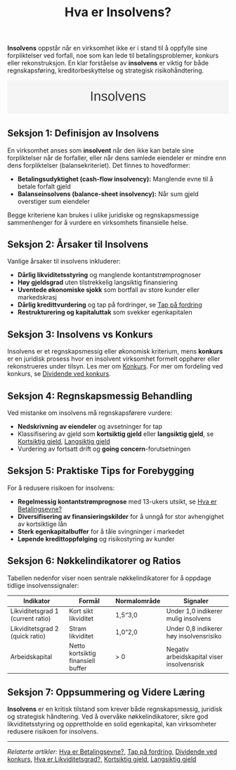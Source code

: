﻿---
title: "Hva er Insolvens?"
seoTitle: "Hva er Insolvens?"
description: '**Insolvens** oppstår når en virksomhet ikke er i stand til å oppfylle sine forpliktelser ved forfall, noe som kan lede til betalingsproblemer, konkurs eller...'
summary: "Definisjon av insolvens, årsaker, forskjell fra konkurs og tiltak for forebygging."
---

**Insolvens** oppstår når en virksomhet ikke er i stand til å oppfylle sine forpliktelser ved forfall, noe som kan lede til betalingsproblemer, konkurs eller rekonstruksjon. En klar forståelse av **insolvens** er viktig for både regnskapsføring, kreditorbeskyttelse og strategisk risikohåndtering.

![Insolvens Oversikt](insolvens-image.svg)

## Seksjon 1: Definisjon av Insolvens

En virksomhet anses som **insolvent** når den ikke kan betale sine forpliktelser når de forfaller, eller når dens samlede eiendeler er mindre enn dens forpliktelser (balansekriteriet). Det finnes to hovedformer:

* **Betalingsudyktighet (cash-flow insolvency):** Manglende evne til å betale forfalt gjeld
* **Balanseinsolvens (balance-sheet insolvency):** Når sum gjeld overstiger sum eiendeler

Begge kriteriene kan brukes i ulike juridiske og regnskapsmessige sammenhenger for å vurdere en virksomhets finansielle helse.

## Seksjon 2: Årsaker til Insolvens

Vanlige årsaker til insolvens inkluderer:

* **Dårlig likviditetsstyring** og manglende kontantstrømprognoser
* **Høy gjeldsgrad** uten tilstrekkelig langsiktig finansiering
* **Uventede økonomiske sjokk** som bortfall av store kunder eller markedskrasj
* **Dårlig kredittvurdering** og tap på fordringer, se [Tap på fordring](/blogs/regnskap/tap-pa-fordring "Tap på fordring i regnskap og konkurs")
* **Restrukturering og kapitaluttak** som svekker egenkapitalen

## Seksjon 3: Insolvens vs Konkurs

Insolvens er et regnskapsmessig eller økonomisk kriterium, mens **konkurs** er en juridisk prosess hvor en insolvent virksomhet formelt opphører eller rekonstrueres under tilsyn. Les mer om [Konkurs](/blogs/regnskap/konkurs "Hva er Konkurs? Juridiske og regnskapsmessige konsekvenser"). For mer om fordeling ved konkurs, se [Dividende ved konkurs](/blogs/regnskap/dividende-ved-konkurs "Dividende ved konkurs: Prioriteringsrekkefølge og fordeling av utbytte i konkursbo").

## Seksjon 4: Regnskapsmessig Behandling

Ved mistanke om insolvens må regnskapsførere vurdere:

* **Nedskrivning av eiendeler** og avsetninger for tap
* Klassifisering av gjeld som **kortsiktig gjeld** eller **langsiktig gjeld**, se [Kortsiktig gjeld](/blogs/regnskap/kortsiktig-gjeld "Hva er Kortsiktig Gjeld? Komplett Guide til Kortsiktige Forpliktelser"), [Langsiktig gjeld](/blogs/regnskap/langsiktig-gjeld "Hva er Langsiktig Gjeld? Komplett Guide til Langsiktige Forpliktelser")
* Vurdering av fortsatt drift og **going concern**-forutsetningen

## Seksjon 5: Praktiske Tips for Forebygging

For å redusere risikoen for insolvens:

* **Regelmessig kontantstrømprognose** med 13-ukers utsikt, se [Hva er Betalingsevne?](/blogs/regnskap/hva-er-betalingsevne "Hva er Betalingsevne? Analyse av Likviditet og Finansiell Stabilitet")
* **Diversifisering av finansieringskilder** for å unngå for stor avhengighet av kortsiktige lån
* **Sterk egenkapitalbuffer** for å tåle svingninger i markedet
* **Løpende kredittoppfølging** og risikostyring av kunder

## Seksjon 6: Nøkkelindikatorer og Ratios

Tabellen nedenfor viser noen sentrale nøkkelindikatorer for å oppdage tidlige insolvenssignaler:

| Indikator                 | Formål                          | Normalområde        | Signaler                                 |
|---------------------------|---------------------------------|---------------------|------------------------------------------|
| Likviditetsgrad 1 (current ratio) | Kort sikt likviditet           | 1,5“3,0             | Under 1,0 indikerer mulig insolvens      |
| Likviditetsgrad 2 (quick ratio)   | Stram likviditet               | 1,0“2,0             | Under 0,8 indikerer høy insolvensrisiko  |
| Arbeidskapital             | Netto kortsiktig finansiell buffer | > 0               | Negativ arbeidskapital viser insolvensrisk|

## Seksjon 7: Oppsummering og Videre Læring

**Insolvens** er en kritisk tilstand som krever både regnskapsmessig, juridisk og strategisk håndtering. Ved å overvåke nøkkelindikatorer, sikre god likviditetsstyring og opprettholde en solid egenkapital, kan virksomheter redusere risikoen for insolvens.

---

*Relaterte artikler:* [Hva er Betalingsevne?](/blogs/regnskap/hva-er-betalingsevne "Hva er Betalingsevne? Analyse av Likviditet og Finansiell Stabilitet"), [Tap på fordring](/blogs/regnskap/tap-pa-fordring "Tap på fordring i regnskap og konkurs"), [Dividende ved konkurs](/blogs/regnskap/dividende-ved-konkurs "Dividende ved konkurs: Prioriteringsrekkefølge og fordeling av utbytte i konkursbo"), [Hva er Likviditetsgrad?](/blogs/regnskap/hva-er-likviditetsgrad "Hva er Likviditetsgrad? Beregning og analyse"), [Kortsiktig gjeld](/blogs/regnskap/kortsiktig-gjeld "Hva er Kortsiktig Gjeld? Komplett Guide til Kortsiktige Forpliktelser"), [Langsiktig gjeld](/blogs/regnskap/langsiktig-gjeld "Hva er Langsiktig Gjeld? Komplett Guide til Langsiktige Forpliktelser")










